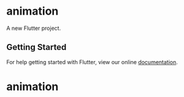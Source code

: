 # animation

A new Flutter project.

## Getting Started

For help getting started with Flutter, view our online
[documentation](https://flutter.io/).
# animation
